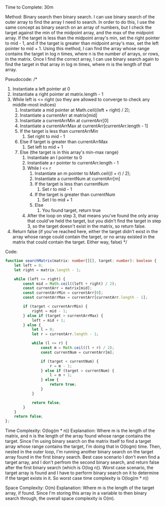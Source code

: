 Time to Complete: 30m

Method: Binary search then binary search. I can use binary search of the outer array to find the array I need to search. In order to do this, I use the same concept as binary search on an array of numbers, but I check the target against the min of the midpoint array, and the max of the midpoint array. If the target is less than the midpoint array's min, set the right pointer to mid - 1, and if the target is greater than midpoint array's max, set the left pointer to mid + 1. Using this method, I can find the array whose range contains the target in log n times, where n is the number of arrays, or rows, in the matrix. Once I find the correct array, I can use binary search again to find the target in that array in log m times, where m is the length of that array.

Pseudocode: 
/*
1. Instantiate a left pointer at 0
2. Instantiate a right pointer at matrix.length - 1
3. While left is <= right (so they are allowed to converge to check any middle-most indices)
    1. Instantiate a mid pointer at Math.ceil((left + right) / 2);
    2. Instantiate a currentArr at matrix[mid]
    3. Instantiate a currentArrMin at currentArr[0]
    4. Instantiate a currentArrMax at currentArr[currentArr.length - 1]
    5. If the target is less than currentArrMin
        1. Set right to mid - 1
    6. Else if target is greater than currentArrMax
        1. Set left to mid + 1
    7. Else (the target is in this array's min-max range)
        1. Instantiate an l pointer to 0
        2. Instantiate a r pointer to currentArr.length - 1
        3. While l <= r
            1. Instantiate an m pointer to Math.ceil((l + r) / 2);
            2. Instantiate a currentNum at currentArr[m]
            3. If the target is less than currentNum
                1. Set r to mid - 1
            4. If the target is greater than currentNum
                1. Set l to mid + 1
            5. Else
                1. You found target, return true
        4. After the loop on step 3, that means you've found the only array that could've held the target, but you didn't find the target in step 3, so the target doesn't exist in the matrix, so return false.
4. Return false (if you've reached here, either the target didn't exist in the array whose range could contain the target, or no array existed in the matrix that could contain the target. Either way, false)
*/

Code:
```ts
function searchMatrix(matrix: number[][], target: number): boolean {
    let left = 0;
    let right = matrix.length - 1;

    while (left <= right) {
        const mid = Math.ceil((left + right) / 2);
        const currentArr = matrix[mid];
        const currentArrMin = currentArr[0];
        const currentArrMax = currentArr[currentArr.length - 1];

        if (target < currentArrMin) {
            right = mid - 1;
        } else if (target > currentArrMax) {
            left = mid + 1;
        } else {
            let l = 0;
            let r = currentArr.length - 1;

            while (l <= r) {
                const m = Math.ceil((l + r) / 2);
                const currentNum = currentArr[m];

                if (target < currentNum) {
                    r = m - 1;
                } else if (target > currentNum) {
                    l = m + 1;
                } else {
                    return true;
                }
            }

            return false;
        }
    }
    return false;
};
```

Time Complexity: O(log(m * n))
Explanation: Where m is the length of the matrix, and n is the length of the array found whose range contains the target. Since I'm using binary search on the matrix itself to find a target array whose range contains the target, I'm doing that in O(logm) time. Then, nested in the outer loop, I'm running another binary search on the target array found in the first binary search. Best case scenario I don't even find a target array, and I don't perfrom the second binary search, and return false after the first binary search (which is O(log n)). Worst case scenario, the target array is found and I have to perform binary search on it to determine if the target exists in it. So worst case time complexity is O(log(m * n))

Space Complexity: O(m)
Explanation: Where m is the length of the target array, if found. Since I'm storing this array in a variable  to then binary search through, the overall space complexity is O(m).
